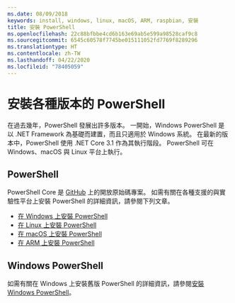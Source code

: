 ```yaml
---
ms.date: 08/09/2018
keywords: install, windows, linux, macOS, ARM, raspbian, 安裝
title: 安裝 PowerShell
ms.openlocfilehash: 22c88bfbbe4cd6b163e69ab5e599a98528caf9c8
ms.sourcegitcommit: 6545c60578f7745be015111052fd7769f8289296
ms.translationtype: HT
ms.contentlocale: zh-TW
ms.lasthandoff: 04/22/2020
ms.locfileid: "78405059"
---
```

# <a name="installing-various-versions-of-powershell"></a>安裝各種版本的 PowerShell

在過去幾年，PowerShell 發展出許多版本。 一開始，Windows PowerShell 是以 .NET Framework 為基礎而建置，而且只適用於 Windows 系統。 在最新的版本中，PowerShell 使用 .NET Core 3.1 作為其執行階段。 PowerShell 可在 Windows、macOS 與 Linux 平台上執行。

## <a name="powershell"></a>PowerShell

PowerShell Core 是 [GitHub](https://github.com/powershell/powershell) 上的開放原始碼專案。 如需有關在各種支援的與實驗性平台上安裝 PowerShell 的詳細資訊，請參閱下列文章。

- [在 Windows 上安裝 PowerShell](Installing-PowerShell-Core-on-Windows.md)
- [在 Linux 上安裝 PowerShell](Installing-PowerShell-Core-on-Linux.md)
- [在 macOS 上安裝 PowerShell](Installing-PowerShell-Core-on-macOS.md)
- [在 ARM 上安裝 PowerShell](PowerShell-Core-on-ARM.md)

## <a name="windows-powershell"></a>Windows PowerShell

如需有關在 Windows 上安裝舊版 PowerShell 的詳細資訊，請參閱[安裝 Windows PowerShell](installing-windows-powershell.md)。
